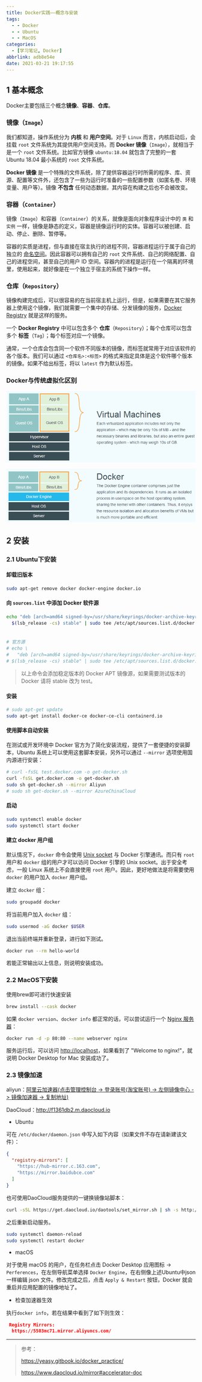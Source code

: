```yaml
---
title: Docker实践——概念与安装
tags:
  - - Docker
  - - Ubuntu
  - - MacOS
categories:
  - [学习笔记, Docker]
abbrlink: adb8e54e
date: 2021-03-21 19:17:55
---
```


## 1 基本概念

Docker主要包括三个概念**镜像**、**容器**、**仓库**。

### **镜像**（`Image`）

我们都知道，操作系统分为 **内核** 和 **用户空间**。对于 `Linux` 而言，内核启动后，会挂载 `root` 文件系统为其提供用户空间支持。而 **Docker 镜像**（`Image`），就相当于是一个 `root` 文件系统。比如官方镜像 `ubuntu:18.04` 就包含了完整的一套 Ubuntu 18.04 最小系统的 `root` 文件系统。

**Docker 镜像** 是一个特殊的文件系统，除了提供容器运行时所需的程序、库、资源、配置等文件外，还包含了一些为运行时准备的一些配置参数（如匿名卷、环境变量、用户等）。镜像 **不包含** 任何动态数据，其内容在构建之后也不会被改变。

### **容器**（`Container`）

镜像（`Image`）和容器（`Container`）的关系，就像是面向对象程序设计中的 `类` 和 `实例` 一样，镜像是静态的定义，容器是镜像运行时的实体。容器可以被创建、启动、停止、删除、暂停等。

容器的实质是进程，但与直接在宿主执行的进程不同，容器进程运行于属于自己的独立的 [命名空间](https://en.wikipedia.org/wiki/Linux_namespaces)。因此容器可以拥有自己的 `root` 文件系统、自己的网络配置、自己的进程空间，甚至自己的用户 ID 空间。容器内的进程是运行在一个隔离的环境里，使用起来，就好像是在一个独立于宿主的系统下操作一样。

### **仓库**（`Repository`）

镜像构建完成后，可以很容易的在当前宿主机上运行，但是，如果需要在其它服务器上使用这个镜像，我们就需要一个集中的存储、分发镜像的服务，[Docker Registry]() 就是这样的服务。

一个 **Docker Registry** 中可以包含多个 **仓库**（`Repository`）；每个仓库可以包含多个 **标签**（`Tag`）；每个标签对应一个镜像。

通常，一个仓库会包含同一个软件不同版本的镜像，而标签就常用于对应该软件的各个版本。我们可以通过 `<仓库名>:<标签>` 的格式来指定具体是这个软件哪个版本的镜像。如果不给出标签，将以 `latest` 作为默认标签。

### Docker与传统虚拟化区别

![virtualization](Docker实践——概念与安装/virtualization.png)

![docker](Docker实践——概念与安装/docker.png)

## 2 安装

### 2.1 Ubuntu下安装

#### 卸载旧版本

```bash
sudo apt-get remove docker docker-engine docker.io
```

#### 向 `sources.list` 中添加 Docker 软件源

```bash
echo "deb [arch=amd64 signed-by=/usr/share/keyrings/docker-archive-keyring.gpg] https://mirrors.aliyun.com/docker-ce/linux/ubuntu \
  $(lsb_release -cs) stable" | sudo tee /etc/apt/sources.list.d/docker.list > /dev/null


# 官方源
# echo \
#   "deb [arch=amd64 signed-by=/usr/share/keyrings/docker-archive-keyring.gpg] https://download.docker.com/linux/ubuntu \
# $(lsb_release -cs) stable" | sudo tee /etc/apt/sources.list.d/docker.list > /dev/null
```

> 以上命令会添加稳定版本的 Docker APT 镜像源，如果需要测试版本的 Docker 请将 stable 改为 test。

#### 安装

```bash
# sudo apt-get update
sudo apt-get install docker-ce docker-ce-cli containerd.io
```

#### 使用脚本自动安装

在测试或开发环境中 Docker 官方为了简化安装流程，提供了一套便捷的安装脚本，Ubuntu 系统上可以使用这套脚本安装，另外可以通过 `--mirror` 选项使用国内源进行安装：

```bash
# curl -fsSL test.docker.com -o get-docker.sh
curl -fsSL get.docker.com -o get-docker.sh
sudo sh get-docker.sh --mirror Aliyun
# sudo sh get-docker.sh --mirror AzureChinaCloud
```

#### 启动

```bash
sudo systemctl enable docker
sudo systemctl start docker
```

#### 建立 docker 用户组

默认情况下，`docker` 命令会使用 [Unix socket](https://en.wikipedia.org/wiki/Unix_domain_socket) 与 Docker 引擎通讯。而只有 `root` 用户和 `docker` 组的用户才可以访问 Docker 引擎的 Unix socket。出于安全考虑，一般 Linux 系统上不会直接使用 `root` 用户。因此，更好地做法是将需要使用 `docker` 的用户加入 `docker` 用户组。

建立 `docker` 组：

```bash
sudo groupadd docker
```

将当前用户加入 `docker` 组：

```bash
sudo usermod -aG docker $USER
```

退出当前终端并重新登录，进行如下测试。

```bash
docker run --rm hello-world
```

若能正常输出以上信息，则说明安装成功。

### 2.2 MacOS下安装

使用brew即可进行快速安装

```bash
brew install --cask docker
```

如果 `docker version`、`docker info` 都正常的话，可以尝试运行一个 [Nginx 服务器](https://hub.docker.com/_/nginx/)：

```bash
docker run -d -p 80:80 --name webserver nginx
```

服务运行后，可以访问 [http://localhost](http://localhost/)，如果看到了 "Welcome to nginx!"，就说明 Docker Desktop for Mac 安装成功了。

### 2.3 镜像加速

aliyun：[阿里云加速器(点击管理控制台 -> 登录账号(淘宝账号) -> 左侧镜像中心 -> 镜像加速器 -> 复制地址)](https://www.aliyun.com/product/acr?source=5176.11533457&userCode=8lx5zmtu)

DaoCloud：http://f1361db2.m.daocloud.io

- Ubuntu

可在 `/etc/docker/daemon.json` 中写入如下内容（如果文件不存在请新建该文件）：

```json
{
  "registry-mirrors": [
    "https://hub-mirror.c.163.com",
    "https://mirror.baidubce.com"
  ]
}
```

也可使用DaoCloud服务提供的一键换镜像站脚本：

```bash
curl -sSL https://get.daocloud.io/daotools/set_mirror.sh | sh -s http://f1361db2.m.daocloud.io
```

之后重新启动服务。

```bash
sudo systemctl daemon-reload
sudo systemctl restart docker
```

- macOS

对于使用 macOS 的用户，在任务栏点击 Docker Desktop 应用图标 -> `Perferences`，在左侧导航菜单选择 `Docker Engine`，在右侧像上述Ubuntu中json一样编辑 json 文件。修改完成之后，点击 `Apply & Restart` 按钮，Docker 就会重启并应用配置的镜像地址了。

- 检查加速器生效

执行`docker info`，若在结果中看到了如下则生效：

```json
 Registry Mirrors:
  https://5503mc71.mirror.aliyuncs.com/
```

---

> 参考：
>
> https://yeasy.gitbook.io/docker_practice/
>
> https://www.daocloud.io/mirror#accelerator-doc

